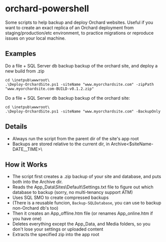orchard-powershell
==================

Some scripts to help backup and deploy Orchard websites. Useful if you want to create an exact replica of an Orchard deployment from staging/production/etc environment, to practice migrations or reproduce issues on your local machine. 

Examples
--------
Do a file + SQL Server db backup backup of the orchard site, and deploy a new build from .zip

    cd \inetpub\wwwroot\
    .\Deploy-OrchardSite.ps1 -siteName "www.myorchardsite.com" -zipPath "www.myorchardsite.com-BUILD-v0.1.2.zip"

Do a file + SQL Server db backup backup of the orchard site: 

    cd \inetpub\wwwroot\
    .\Deploy-OrchardSite.ps1 -siteName "www.myorchardsite.com" -BackupOnly


Details
--------
 - Always run the script from the parent dir of the site's app root
 - Backups are stored relative to the current dir, in Archive\<$siteName-DATE__TIME>\ 

How it Works
--------
 - The script first creates a .zip backup of your site and database, and puts both into the Archive dir. 
  - Reads the App_Data\Sites\Default\Settings.txt file to figure out which database to backup (sorry, no multi-tenancy support ATM)
  - Uses SQL SMO to create compressed backups
  - (There is a reusable funcion, `Backup-SQLDatabase`, you can use to backup non-Orchard db's too)
 - Then it creates an App_offline.htm file (or renames App_online.htm if you have one)
 - Deletes everything except the App_Data, and Media folders, so you don't lose your settings or uploaded content
 - Extracts the specified zip into the app root

